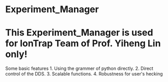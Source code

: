 # Experiment_Manager
# This Experiment_Manager is used for IonTrap Team of Prof. Yiheng Lin only!
Some basic features
    1. Using the grammer of python directly.
    2. Direct control of the DDS.
    3. Scalable functions.
    4. Robustness for user's hecking

